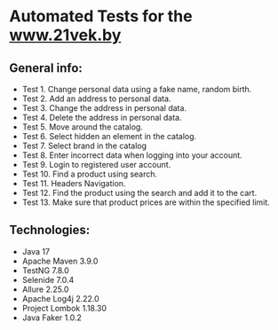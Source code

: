 # Automated Tests for the www.21vek.by

## General info:
* Test 1. Change personal data using a fake name, random birth.
* Test 2. Add an address to personal data.
* Test 3. Change the address in personal data.
* Test 4. Delete the address in personal data.
* Test 5. Move around the catalog.
* Test 6. Select hidden an element in the catalog.
* Test 7. Select brand in the catalog
* Test 8. Enter incorrect data when logging into your account.
* Test 9. Login to registered user account.
* Test 10. Find a product using search.
* Test 11. Headers Navigation.
* Test 12. Find the product using the search and add it to the cart.
* Test 13. Make sure that product prices are within the specified limit.

## Technologies:
* Java 17
* Apache Maven 3.9.0
* TestNG 7.8.0
* Selenide 7.0.4
* Allure 2.25.0
* Apache Log4j 2.22.0
* Project Lombok 1.18.30
* Java Faker 1.0.2
